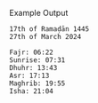 Example Output

```
17th of Ramaḍān 1445
27th of March 2024

Fajr: 06:22
Sunrise: 07:31
Dhuhr: 13:43
Asr: 17:13
Maghrib: 19:55
Isha: 21:04
```
